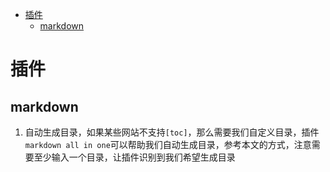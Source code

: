 - [插件](#插件)
  - [markdown](#markdown)

# 插件

## markdown

1. 自动生成目录，如果某些网站不支持`[toc]`，那么需要我们自定义目录，插件`markdown all in one`可以帮助我们自动生成目录，参考本文的方式，注意需要至少输入一个目录，让插件识别到我们希望生成目录